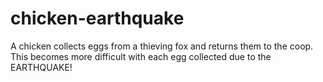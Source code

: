 # chicken-earthquake
A chicken collects eggs from a thieving fox and returns them to the coop. This becomes more difficult with each egg collected due to the EARTHQUAKE!
